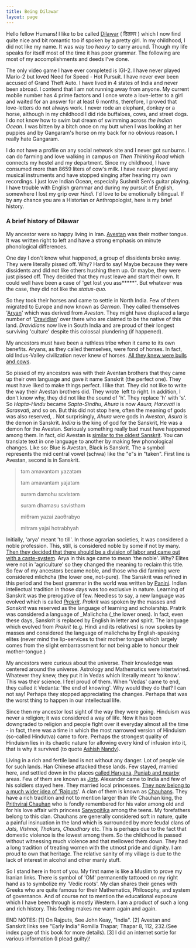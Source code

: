 ```yaml
---
title: Being Dilawar
layout: page
---
```


Hello fellow Humans! I like to be called
[Dilawar](http://en.wikipedia.org/wiki/Dilawar) ( दिलावर ) which I now find quite
nice and bit romantic too if spoken by a pretty girl. In my childhood, I did
not like my name. It was way too _heavy_ to carry around. Though my life speaks
for itself most of the time it has poor grammar. The following are most of my
accomplishments and deeds I've done.

The only video game I have ever completed is IGI-2. I have never played Mario-2
but loved Need for Speed - Hot Pursuit. I have never ever been accused of Grand
Theft Auto. I have lived in 4 states of India and never been abroad. I contend
that I am not running away from anyone. My current mobile number has 4 prime
factors and I once wrote a love-letter to a girl and waited for an answer for
at least 6 months, therefore, I proved that love-letters do not always work. I
never rode an elephant, donkey or a horse, although in my childhood I did ride
buffaloes, cows, and street dogs. I do not know how to swim but dream of
swimming across _the Indian Ocean_. I was bitten by a bitch once on my butt
when I was looking at her puppies and by Gangaram's horse on my back for no
obvious reason. I really hate Gangaram.

I do not have a profile on any social network site and I never got sunburns. I
can do farming and love walking in campus on _Then Thinking Road_ which
connects my hostel and my department. Since my childhood, I have consumed more
than 8659 liters of cow's milk. I have never played any musical instruments and
have stopped singing after hearing my own recordings. I just love Indian Ocean,
especially Sushmit Sen's guitar playing. I have trouble with English grammar
and during my pursuit of English, somewhere I lost my grip over _Hindi_. I'd
love to be emotionally bilingual. If by any chance you are a Historian or
Anthropologist, here is my brief history.

### A brief history of Dilawar

My ancestor were so happy living in Iran.
[Avestan](http://en.wikipedia.org/wiki/Avestan_language) was their mother
tongue. It was written right to left and have a strong emphasis on minute
phonological differences.

One day I don't know what happened, a group of dissidents broke away. They were
literally pissed off. Why? Hard to say! Maybe because they were dissidents and
did not like others hushing them up. Or maybe, they were just pissed off. They
decided that they must leave and start their own. It could well have been a
case of 'get lost you ass\*\*\*\*\*". But whatever was the case, they did not
like the _status-quo._

So they took their horses and came to settle in North India. Few of them
migrated to Europe and now known as _German_. They called themselves
'[Aryan](http://en.wikipedia.org/wiki/Arya)' which was derived from _Avestan_.
They might have displaced a large number of
'[Dravidian](http://en.wikipedia.org/wiki/Dravidians)' over there who are
claimed to be the native of this land. _Dravidians_ now live in South India and
are proud of their longest surviving 'culture' despite this colossal plundering
(if happened).

My ancestors must have been a ruthless tribe when it came to its own benefits.
Aryans, as they called themselves, were fond of horses. In fact, old
Indus-Valley civilization never knew of horses. [All they knew were bulls and
cows](http://www.thehindu.com/fline/fl1720/17200040.htm).

So pissed of my ancestors was with their Aventan brothers that they came up
their own language and gave it name Sanskrit (the perfect one). They must have
liked to make things perfect. I like that. They did not like to write the way
their Avestan brothers did. They wrote  left to right. In addition, I don't
know why, they did not like the sound of 'h'. They replace 'h' with 's'. So
_Hapta-Hindu_ became _Sapta-Sindhu_, _Ahura_ is now _Asura, Harxvati_ is
_Sarasvati_, and so on. But this did not stop here, often the meaning of gods
was also reserved, . Not surprisingly, _Ahura_ were gods in _Avestan_,
_Asura_ is the demon in Sanskrit. _Indira_ is the king of god for the Sanskrit,
He was a demon for the Avestan. Seriously something really bad must have
happened among them. In fact, old Avestan is [similar to the oldest
Sanskrit](http://www.ancientscripts.com/avestan.html). You can translate text
in one language to another by making few phonological changes. Like so: Blue is
Avestan, Black is Sanskrit. The ə symbol represents the mid central vowel
(schwa) like the "e"s in "taken". First line is Avestan, second is in Sanskrit.

> təm amavantəm yazatəm
> 
> tam amavantam yajatam
> 
> surəm damohu scvistəm
> 
> suram dhamasu savistham
> 
> miθrəm yazai zaoθrabyo
> 
> mitram yajai hotrabhyah

Initially, 'arya' meant 'to till'. In those agrarian societies, it was
considered a noble profession. This, still, is considered noble by some if not
by many. [Then they decided that there should be a division of labor and came
out with a
caste-system](http://books.google.co.in/books?id=XsOtRGdvIigC&printsec=frontcover&source=gbs_navlinks_s#v=onepage&q=&f=false).
Arya in this age came to mean 'the noble'. Why? Elites were not in
'agriculture' so they changed the meaning to reclaim this title. So few of my
ancestors became noble, and those who did farming were considered mlichcha (the
lower one, not-pure). The Sanskrit was refined in this period and the best
grammar in the world was written by
[Panini](http://en.wikipedia.org/wiki/P%C4%81%E1%B9%87ini). Indian intellectual
tradition in those days was too exclusive in nature. Learning of Sanskrit was
the prerogative of few. Needless to say, a new language was evolved which is
called _[Prakrit](http://en.wikipedia.org/wiki/Prakrit)_. _Prakrit_ was spoken
by the masses and _Sanskrit_ was reserved as the language of learning and
scholarship. Pratrik was considered a language of _Malichcha (_the lower ones).
In fact, even these days, Sanskrit is replaced by English in letter and spirit.
The language which evolved from _Prakrit_ (e.g. Hindi and its relatives) is now
spokes by masses and considered the language of malichcha by English-speaking
elites (never mind the lip-services to their mother tongue which largely comes
from the slight embarrassment for not being able to honour their
mother-tongue.)

My ancestors were curious about the universe. Their knowledge was centered
around the universe. Astrology and Mathematics were intertwined. Whatever they
knew, they put it in Vedas which literally meant 'to know'. This was their
science. I feel proud of them. When 'Vedas' came to end, they called it
Vedanta: 'the end of knowing'. Why would they do that? I can not say! Perhaps
they stopped appreciating the changes. Perhaps that was the worst thing to
happen in our intellectual life.

Since then my ancestor lost sight of the way they were going. Hinduism was
never a religion; it was considered a way of life. Now it has been downgraded
to religion and people fight over it everyday almost all the time - in fact,
there was a time in which the most narrowed version of Hinduism (so-called
Hindutva) came to fore. Perhaps the strongest quality of Hinduism lies in its
chaotic nature for allowing every kind of infusion into it, that is why it
survived (to quote [Ashish Nandy](http://en.wikipedia.org/wiki/Ashis_Nandy)).

Living in a rich and fertile land is not without any danger. Lot of people vie
for such lands. Han Chinese attacked these lands. Few stayed, married here, and
settled down in the places [called Haryana, Punjab and
nearby](http://en.wikipedia.org/wiki/Indo-Scythian)  areas. Few of them are
known as _[Jats](http://en.wikipedia.org/wiki/Jat_people)_. Alexander came to
India and few of his soldiers stayed here. They married local princesses. [They
now belong to a much wider idea of
'Rajputs](http://en.wikipedia.org/wiki/Origin_of_Rajputs)'. A clan of them is
known as [Chauhans](http://en.wikipedia.org/wiki/Chauhan). They have a rich
tradition and not to mention larger than life Chauhan king, the [Prithviraj
Chauhan](http://en.wikipedia.org/wiki/Prithvi_Raj_Chauhan) who is fondly
remembered for his valor among old and for his love affair with princess
[Sanyogitika](http://en.wikipedia.org/wiki/Sanyogita) among the teens. My
forefathers belong to this clan. Chauhans are generally considered soft in
nature, quite a painful insinuation in the land which is surrounded by more
feudal clans of _Jats, Vishnoi, Thakurs, Chaudhary_ etc. This is perhaps due to
the fact that domestic violence is the lowest among them. So the childhood is
passed without witnessing much violence and that mellowed them down. They had a
long tradition of treating women with the utmost pride and dignity. I am proud
to own that heritage. The relative sanity of my village is due to the lack of
interest in alcohol and other manly stuff.

So I stand here in front of you. My first name is like a Muslim to prove my
Iranian links. There is symbol of 'OM' permanently tattooed on my right hand as
to symbolize my 'Vedic roots'. My clan shares their genes with Greeks who are
quite famous for their Mathematics, Philosophy, and system of governance. And
of course not to mention the educational exposure which I have been through is
mostly Western. I am a product of such a long and rich history. This feeling
makes me warm again and again.

END NOTES: \[1\] On Rajputs, See John Keay, "India". \[2\] Avestan and Sanskrit
links see "Early India" Romilla Thapar; Thapar 8, 112, 232.(See index page of
this book for more details). \[3\] I did an internet sortie for various
information (I plead guilty)!

